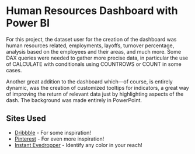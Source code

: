# Human Resources Dashboard with Power BI

For this project, the dataset user for the creation of the dashboard was human resources related, employments, layoffs, turnover percentage, analysis based on the employees and their areas, and much more. Some DAX queries were needed to gather more precise data, in particular the use of CALCULATE with conditionals using COUNTROWS or COUNT in some cases.

Another great addition to the dashboard which—of course, is entirely dynamic, was the creation of customized tooltips for indicators, a great way of improving the return of relevant data just by highlighting aspects of the dash. The background was made entirely in PowerPoint.

## Sites Used

* [Dribbble](https://dribbble.com) - For some inspiration!
* [Pinterest](https://pinterest.com) - For even more inspiration!
* [Instant Eyedropper](http://instant-eyedropper.com) - Identify any color in your reach!
